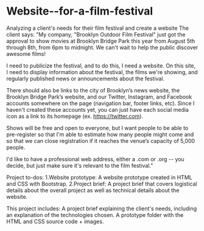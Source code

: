 # Website--for-a-film-festival
Analyzing a client's needs for their film festival and create a website
The client says:
"My company, "Brooklyn Outdoor Film Festival" just got the approval to show movies at Brooklyn Bridge Park this year from August 5th through 8th, from 6pm to midnight. We can't wait to help the public discover awesome films!

I need to publicize the festival, and to do this, I need a website. On this site, I need to display information about the festival, the films we're showing, and regularly published news or announcements about the festival.

There should also be links to the city of Brooklyn’s news website, the Brooklyn Bridge Park’s website, and our Twitter, Instagram, and Facebook accounts somewhere on the page (navigation bar, footer links, etc). Since I haven't created these accounts yet, you can just have each social media icon as a link to its homepage (ex. https://twitter.com).

Shows will be free and open to everyone, but I want people to be able to pre-register so that I'm able to estimate how many people might come and so that we can close registration if it reaches the venue’s capacity of 5,000 people.

I'd like to have a professional web address, either a .com or .org -- you decide, but just make sure it's relevant to the film festival."

Project to-dos:
1.Website prototype: A website prototype created in HTML and CSS with Bootstrap.
2.Project brief: A project brief that covers logistical details about the overall project as well as technical details about the website.

This project includes:
A project brief explaining the client's needs, including an explanation of the technologies chosen.
A prototype folder with the HTML and CSS source code + images.
